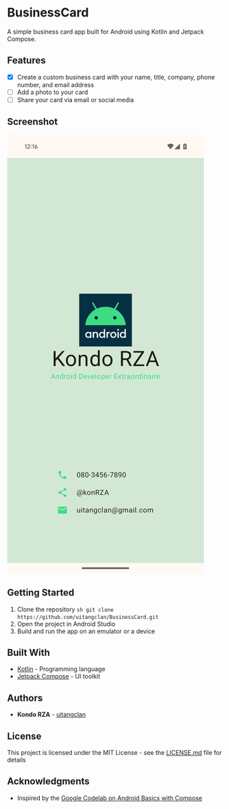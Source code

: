 # BusinessCard

A simple business card app built for Android using Kotlin and Jetpack Compose.

## Features

- [x] Create a custom business card with your name, title, company, phone number, and email address
- [ ] Add a photo to your card
- [ ] Share your card via email or social media

## Screenshot

![Phone Screen](./screens/screenshot.png)

## Getting Started

1. Clone the repository ```sh git clone https://github.com/uitangclan/BusinessCard.git```
2. Open the project in Android Studio
3. Build and run the app on an emulator or a device

## Built With

- [Kotlin](https://kotlinlang.org/) - Programming language
- [Jetpack Compose](https://developer.android.com/jetpack/compose) - UI toolkit

## Authors

- **Kondo RZA** - [uitangclan](https://github.com/uitangclan)

## License

This project is licensed under the MIT License - see the [LICENSE.md](LICENSE) file for details

## Acknowledgments

- Inspired by the [Google Codelab on Android Basics with Compose](https://developer.android.com/courses/android-basics-compose/course)
